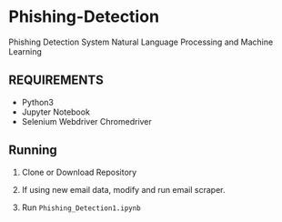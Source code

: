 # Phishing-Detection
Phishing Detection System Natural Language Processing and Machine Learning

## REQUIREMENTS
- Python3
- Jupyter Notebook
- Selenium Webdriver Chromedriver

## Running
1. Clone or Download Repository

2.  If using new email data, modify and run email scraper.

3.  Run `Phishing_Detection1.ipynb`
